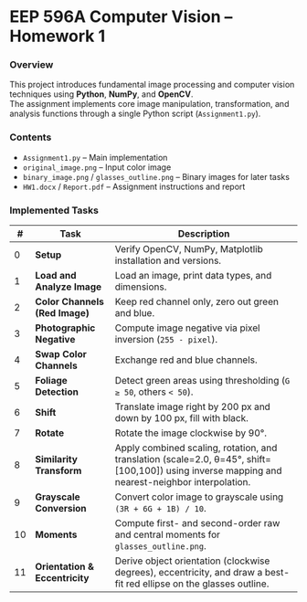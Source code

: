 # EEP 596A Computer Vision – Homework 1

### Overview
This project introduces fundamental image processing and computer vision techniques using **Python**, **NumPy**, and **OpenCV**.  
The assignment implements core image manipulation, transformation, and analysis functions through a single Python script (`Assignment1.py`).

### Contents
- `Assignment1.py` – Main implementation  
- `original_image.png` – Input color image  
- `binary_image.png` / `glasses_outline.png` – Binary images for later tasks  
- `HW1.docx` / `Report.pdf` – Assignment instructions and report  

### Implemented Tasks
| # | Task | Description |
|---|------|--------------|
| 0 | **Setup** | Verify OpenCV, NumPy, Matplotlib installation and versions. |
| 1 | **Load and Analyze Image** | Load an image, print data types, and dimensions. |
| 2 | **Color Channels (Red Image)** | Keep red channel only, zero out green and blue. |
| 3 | **Photographic Negative** | Compute image negative via pixel inversion (`255 - pixel`). |
| 4 | **Swap Color Channels** | Exchange red and blue channels. |
| 5 | **Foliage Detection** | Detect green areas using thresholding (`G ≥ 50`, others `< 50`). |
| 6 | **Shift** | Translate image right by 200 px and down by 100 px, fill with black. |
| 7 | **Rotate** | Rotate the image clockwise by 90°. |
| 8 | **Similarity Transform** | Apply combined scaling, rotation, and translation (scale=2.0, θ=45°, shift=[100,100]) using inverse mapping and nearest-neighbor interpolation. |
| 9 | **Grayscale Conversion** | Convert color image to grayscale using `(3R + 6G + 1B) / 10`. |
| 10 | **Moments** | Compute first- and second-order raw and central moments for `glasses_outline.png`. |
| 11 | **Orientation & Eccentricity** | Derive object orientation (clockwise degrees), eccentricity, and draw a best-fit red ellipse on the glasses outline. |

